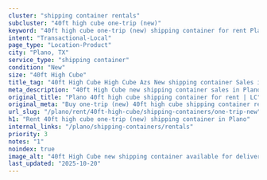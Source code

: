 ```yaml
---
cluster: "shipping container rentals"
subcluster: "40ft high cube one-trip (new)"
keyword: "40ft high cube one-trip (new) shipping container for rent Plano, TX"
intent: "Transactional-Local"
page_type: "Location-Product"
city: "Plano, TX"
service_type: "shipping container"
condition: "New"
size: "40ft High Cube"
title_tag: "40ft High Cube High Cube Azs New shipping container Sales in Plano | LC Container"
meta_description: "40ft High Cube new shipping container sales in Plano. High cube containers with extra height. Fast delivery, competitive pricing. Serving shipping containers area. Quote ID: INA. Call (214) 524-4168 for your free quote today."
original_title: "Plano 40ft high cube shipping container for rent | LC"
original_meta: "Buy one-trip (new) 40ft high cube shipping container rent with local delivery in Plano, TX. LC Container — local Since 2003. Request a fast quote today."
url_slug: "/plano/rent/40ft-high-cube/shipping-containers/one-trip-new"
h1: "Rent 40ft high cube one-trip (new) shipping container in Plano"
internal_links: "/plano/shipping-containers/rentals"
priority: 3
notes: "1"
noindex: true
image_alt: "40ft High Cube new shipping container available for delivery in Plano"
last_updated: "2025-10-20"
---
```


<!-- TODO: Add unique city/inventory copy, images, and internal links here. -->
